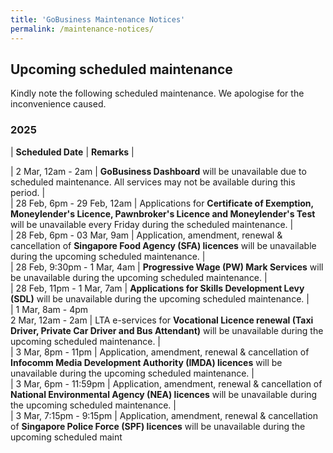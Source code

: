 ```yaml
---
title: 'GoBusiness Maintenance Notices'
permalink: /maintenance-notices/
---
```


## Upcoming scheduled maintenance

Kindly note the following scheduled maintenance. We apologise for the inconvenience caused. 


### 2025 

| **Scheduled Date** | **Remarks** |  


| 2 Mar, 12am - 2am | **GoBusiness Dashboard** will be unavailable due to scheduled maintenance. All services may not be available during this period. |        
| 28 Feb, 6pm - 29 Feb, 12am | Applications for **Certificate of Exemption, Moneylender's Licence, Pawnbroker's Licence and Moneylender's Test** will be unavailable every Friday during the scheduled maintenance. |       
| 28 Feb, 6pm - 03 Mar, 9am | Application, amendment, renewal & cancellation of **Singapore Food Agency (SFA) licences** will be unavailable during the upcoming scheduled maintenance. |     
| 28 Feb, 9:30pm - 1 Mar, 4am | **Progressive Wage (PW) Mark Services** will be unavailable during the upcoming scheduled maintenance. |     
| 28 Feb, 11pm - 1 Mar, 7am | **Applications for Skills Development Levy (SDL)** will be unavailable during the upcoming scheduled maintenance. |      
| 1 Mar, 8am - 4pm<br>2 Mar, 12am - 2am | LTA e-services for **Vocational Licence renewal (Taxi Driver, Private Car Driver and Bus Attendant)** will be unavailable during the upcoming scheduled maintenance. |    
| 3 Mar, 8pm - 11pm | Application, amendment, renewal & cancellation of **Infocomm Media Development Authority (IMDA) licences** will be unavailable during the upcoming scheduled maintenance. |   
| 3 Mar, 6pm - 11:59pm | Application, amendment, renewal & cancellation of **National Environmental Agency (NEA) licences** will be unavailable during the upcoming scheduled maintenance. |       
| 3 Mar, 7:15pm - 9:15pm | Application, amendment, renewal & cancellation of **Singapore Police Force (SPF) licences** will be unavailable during the upcoming scheduled maint




<script src="/jquery/jquery.min.js"></script> <script src="/jquery/resize-tables.js"></script>
